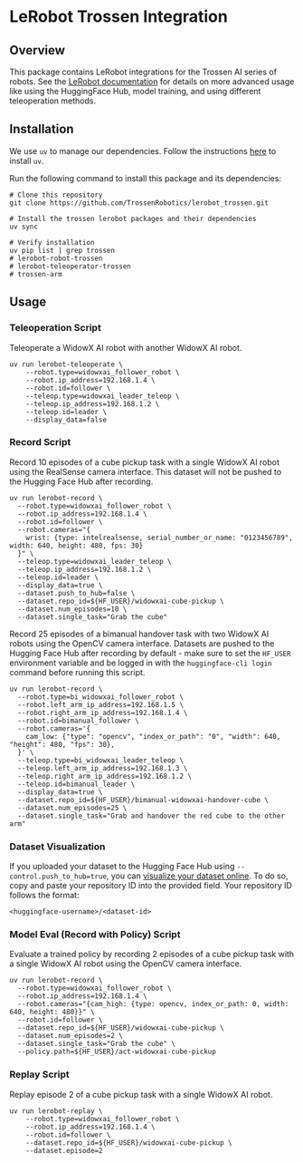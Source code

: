 # LeRobot Trossen Integration

## Overview

This package contains LeRobot integrations for the Trossen AI series of robots.
See the [LeRobot documentation](https://huggingface.co/docs/lerobot) for details on more advanced usage like using the HuggingFace Hub, model training, and using different teleoperation methods.

## Installation

We use `uv` to manage our dependencies.
Follow the instructions [here](https://docs.astral.sh/uv/getting-started/installation/) to install `uv`.

Run the following command to install this package and its dependencies:

```shell
# Clone this repository
git clone https://github.com/TrossenRobotics/lerobot_trossen.git

# Install the trossen lerobot packages and their dependencies
uv sync

# Verify installation
uv pip list | grep trossen
# lerobot-robot-trossen
# lerobot-teleoperator-trossen
# trossen-arm
```

## Usage

### Teleoperation Script

Teleoperate a WidowX AI robot with another WidowX AI robot.

```shell
uv run lerobot-teleoperate \
    --robot.type=widowxai_follower_robot \
    --robot.ip_address=192.168.1.4 \
    --robot.id=follower \
    --teleop.type=widowxai_leader_teleop \
    --teleop.ip_address=192.168.1.2 \
    --teleop.id=leader \
    --display_data=false
```

### Record Script

Record 10 episodes of a cube pickup task with a single WidowX AI robot using the RealSense camera interface.
This dataset will not be pushed to the Hugging Face Hub after recording.

```shell
uv run lerobot-record \
  --robot.type=widowxai_follower_robot \
  --robot.ip_address=192.168.1.4 \
  --robot.id=follower \
  --robot.cameras="{
    wrist: {type: intelrealsense, serial_number_or_name: "0123456789", width: 640, height: 480, fps: 30}
  }" \
  --teleop.type=widowxai_leader_teleop \
  --teleop.ip_address=192.168.1.2 \
  --teleop.id=leader \
  --display_data=true \
  --dataset.push_to_hub=false \
  --dataset.repo_id=${HF_USER}/widowxai-cube-pickup \
  --dataset.num_episodes=10 \
  --dataset.single_task="Grab the cube"
```

Record 25 episodes of a bimanual handover task with two WidowX AI robots using the OpenCV camera interface.
Datasets are pushed to the Hugging Face Hub after recording by default - make sure to set the `HF_USER` environment variable and be logged in with the `huggingface-cli login` command before running this script.

```shell
uv run lerobot-record \
  --robot.type=bi_widowxai_follower_robot \
  --robot.left_arm_ip_address=192.168.1.5 \
  --robot.right_arm_ip_address=192.168.1.4 \
  --robot.id=bimanual_follower \
  --robot.cameras='{
    cam_low: {"type": "opencv", "index_or_path": "0", "width": 640, "height": 480, "fps": 30},
  }' \
  --teleop.type=bi_widowxai_leader_teleop \
  --teleop.left_arm_ip_address=192.168.1.3 \
  --teleop.right_arm_ip_address=192.168.1.2 \
  --teleop.id=bimanual_leader \
  --display_data=true \
  --dataset.repo_id=${HF_USER}/bimanual-widowxai-handover-cube \
  --dataset.num_episodes=25 \
  --dataset.single_task="Grab and handover the red cube to the other arm"
```

### Dataset Visualization

If you uploaded your dataset to the Hugging Face Hub using ``--control.push_to_hub=true``, you can [visualize your dataset online](https://huggingface.co/spaces/lerobot/visualize_dataset).
To do so, copy and paste your repository ID into the provided field.
Your repository ID follows the format:

```
<huggingface-username>/<dataset-id>
```

### Model Eval (Record with Policy) Script

Evaluate a trained policy by recording 2 episodes of a cube pickup task with a single WidowX AI robot using the OpenCV camera interface.

```shell
uv run lerobot-record \
  --robot.type=widowxai_follower_robot \
  --robot.ip_address=192.168.1.4 \
  --robot.cameras="{cam_high: {type: opencv, index_or_path: 0, width: 640, height: 480}}" \
  --robot.id=follower \
  --dataset.repo_id=${HF_USER}/widowxai-cube-pickup \
  --dataset.num_episodes=2 \
  --dataset.single_task="Grab the cube" \
  --policy.path=${HF_USER}/act-widowxai-cube-pickup
```

### Replay Script

Replay episode 2 of a cube pickup task with a single WidowX AI robot.

```shell
uv run lerobot-replay \
    --robot.type=widowxai_follower_robot \
    --robot.ip_address=192.168.1.4 \
    --robot.id=follower \
    --dataset.repo_id=${HF_USER}/widowxai-cube-pickup \
    --dataset.episode=2
```
